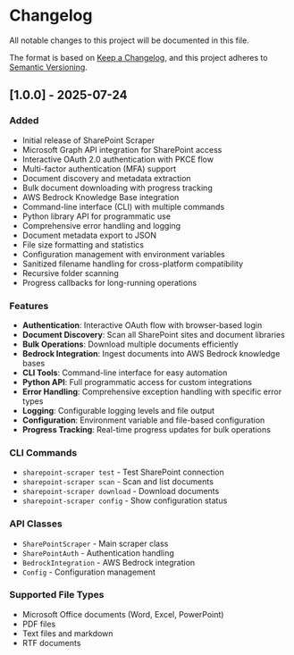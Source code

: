 # Changelog

All notable changes to this project will be documented in this file.

The format is based on [Keep a Changelog](https://keepachangelog.com/en/1.0.0/),
and this project adheres to [Semantic Versioning](https://semver.org/spec/v2.0.0.html).

## [1.0.0] - 2025-07-24

### Added
- Initial release of SharePoint Scraper
- Microsoft Graph API integration for SharePoint access
- Interactive OAuth 2.0 authentication with PKCE flow
- Multi-factor authentication (MFA) support
- Document discovery and metadata extraction
- Bulk document downloading with progress tracking
- AWS Bedrock Knowledge Base integration
- Command-line interface (CLI) with multiple commands
- Python library API for programmatic use
- Comprehensive error handling and logging
- Document metadata export to JSON
- File size formatting and statistics
- Configuration management with environment variables
- Sanitized filename handling for cross-platform compatibility
- Recursive folder scanning
- Progress callbacks for long-running operations

### Features
- **Authentication**: Interactive OAuth flow with browser-based login
- **Document Discovery**: Scan all SharePoint sites and document libraries
- **Bulk Operations**: Download multiple documents efficiently
- **Bedrock Integration**: Ingest documents into AWS Bedrock knowledge bases
- **CLI Tools**: Command-line interface for easy automation
- **Python API**: Full programmatic access for custom integrations
- **Error Handling**: Comprehensive exception handling with specific error types
- **Logging**: Configurable logging levels and file output
- **Configuration**: Environment variable and file-based configuration
- **Progress Tracking**: Real-time progress updates for bulk operations

### CLI Commands
- `sharepoint-scraper test` - Test SharePoint connection
- `sharepoint-scraper scan` - Scan and list documents
- `sharepoint-scraper download` - Download documents
- `sharepoint-scraper config` - Show configuration status

### API Classes
- `SharePointScraper` - Main scraper class
- `SharePointAuth` - Authentication handling
- `BedrockIntegration` - AWS Bedrock integration
- `Config` - Configuration management

### Supported File Types
- Microsoft Office documents (Word, Excel, PowerPoint)
- PDF files
- Text files and markdown
- RTF documents
